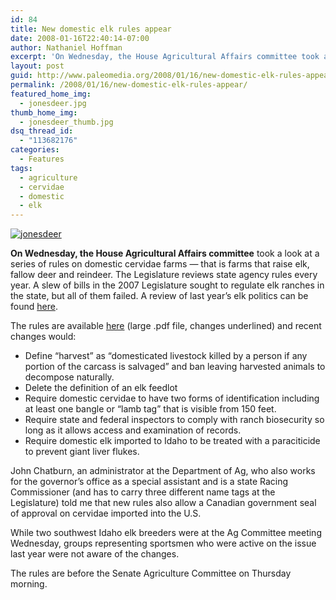 ```yaml
---
id: 84
title: New domestic elk rules appear
date: 2008-01-16T22:40:14-07:00
author: Nathaniel Hoffman
excerpt: 'On Wednesday, the House Agricultural Affairs committee took a look at a series of rules on domestic cervidae farms -- that is farms that raise elk, fallow deer and reindeer. Read them here.'
layout: post
guid: http://www.paleomedia.org/2008/01/16/new-domestic-elk-rules-appear/
permalink: /2008/01/16/new-domestic-elk-rules-appear/
featured_home_img:
  - jonesdeer.jpg
thumb_home_img:
  - jonesdeer_thumb.jpg
dsq_thread_id:
  - "113682176"
categories:
  - Features
tags:
  - agriculture
  - cervidae
  - domestic
  - elk
---
```

[![jonesdeer](http://www.paleomedia.org/wp-content/uploads/2008/01/jonesdeer.jpg)](http://www.paleomedia.org/wp-content/uploads/2008/01/jonesdeer.jpg "jonesdeer")

**On Wednesday, the House Agricultural Affairs committee** took a look at a series of rules on domestic cervidae farms &#8212; that is farms that raise elk, fallow deer and reindeer. The Legislature reviews state agency rules every year. A slew of bills in the 2007 Legislature sought to regulate elk ranches in the state, but all of them failed. A review of last year&#8217;s elk politics can be found [here](http://www.headwatersnews.org/p.elk042307.html).

The rules are available [here](http://adm.idaho.gov/adminrules/bulletin/08Pending/08_H&S_Agricultural_Affairs.pdf) (large .pdf file, changes underlined) and recent changes would: 

  * Define &#8220;harvest&#8221; as &#8220;domesticated livestock killed by a person if any portion of the carcass is salvaged&#8221; and ban leaving harvested animals to decompose naturally.
  * Delete the definition of an elk feedlot
  * Require domestic cervidae to have two forms of identification including at least one bangle or &#8220;lamb tag&#8221; that is visible from 150 feet.
  * Require state and federal inspectors to comply with ranch biosecurity so long as it allows access and examination of records.
  * Require domestic elk imported to Idaho to be treated with a paraciticide to prevent giant liver flukes.

John Chatburn, an administrator at the Department of Ag, who also works for the governor&#8217;s office as a special assistant and is a state Racing Commissioner (and has to carry three different name tags at the Legislature) told me that new rules also allow a Canadian government seal of approval on cervidae imported into the U.S.

While two southwest Idaho elk breeders were at the Ag Committee meeting Wednesday, groups representing sportsmen who were active on the issue last year were not aware of the changes.

The rules are before the Senate Agriculture Committee on Thursday morning.